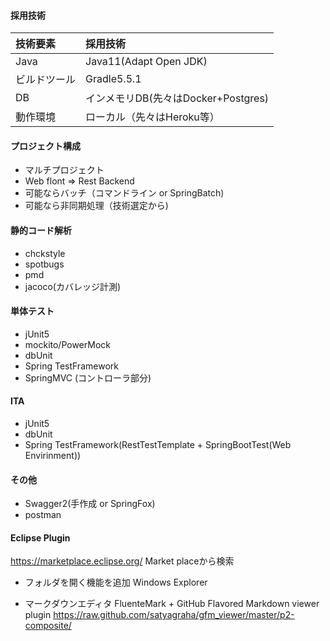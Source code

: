 
#### 採用技術
| 技術要素 | 採用技術 |
|:---|:---|
|Java    |Java11(Adapt Open JDK)    |
 | ビルドツール |Gradle5.5.1    |
|DB    |インメモリDB(先々はDocker+Postgres)   |
 |動作環境    |ローカル（先々はHeroku等）   |

#### プロジェクト構成
* マルチプロジェクト
* Web flont => Rest Backend
* 可能ならバッチ（コマンドライン or SpringBatch)
* 可能なら非同期処理（技術選定から)

#### 静的コード解析
* chckstyle
* spotbugs
* pmd
* jacoco(カバレッジ計測)

#### 単体テスト
* jUnit5
* mockito/PowerMock
* dbUnit
* Spring TestFramework
* SpringMVC (コントローラ部分)

#### ITA
* jUnit5
* dbUnit
* Spring TestFramework(RestTestTemplate + SpringBootTest(Web Envirinment))

#### その他
* Swagger2(手作成 or SpringFox)
* postman
  
#### Eclipse Plugin
https://marketplace.eclipse.org/
Market placeから検索

* フォルダを開く機能を追加
Windows Explorer

* マークダウンエディタ
FluenteMark + GitHub Flavored Markdown viewer plugin
https://raw.github.com/satyagraha/gfm_viewer/master/p2-composite/

